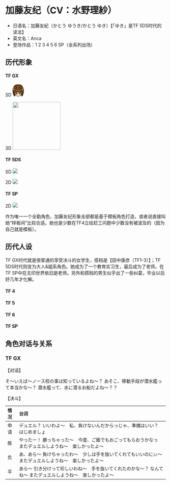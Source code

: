 # 加藤友纪（CV：水野理紗）

- 日语名：加藤友紀（かとう ゆうき/かとう ゆき）【「ゆき」是TF 5DS时代的读法】
- 英文名：Anca
- 登场作品：1 2 3 4 5 6 SP（全系列出场）

## 历代形象

<!-- tabs:start -->

#### **TF GX**

SD  <img src= "_media/face/yuuki-gx.png">

3D  <img src="https://img.chukogals.tk/file/taggals/2022/09/202209082053513.png" width = "150" height = "150" >

#### **TF 5DS**

SD <img src="https://img.chukogals.tk/file/taggals/2022/09/202209091009471.png"/>

2D <img src="https://img.chukogals.tk/file/taggals/2022/09/202209091021397.png"/>

#### **TF SP**

2D  <img src="https://img.chukogals.tk/file/taggals/2022/09/202209082057163.png"/>

<!-- tabs:end -->

作为唯一一个全勤角色，加藤友纪形象全部都是基于模板角色打造，或者说直接叫她“样板间”比较合适。她也是少数在TF4立绘赶工问题中少数没有被波及的（因为自己就是模板）。

## 历代人设

TF GX时代就是很普通的享受决斗的女学生，搭档是【田中康彦（TF1-3）】；TF 5DS时代则变为大人&姐系角色。她成为了一个教育实习生，最后成为了老师。在TF SP中在无印世界依旧是老师。另外和搭档的男生似乎出了一些纠葛，毕业以后好几年才化解。

<!-- tabs:start -->

#### **TF 4**

#### **TF 5**

#### **TF 6**

#### **TF SP**

<!-- tabs:end -->

## 角色对话与关系


### TF GX

【对话】

そ～いえば～ノース校の事は知っているよね～？
あそこ、移動手段が潜水艦って本当かな～？
潜水艦って、水に潜るお船だよね～？？

【决斗】

|情况|台词|
|:----|:----|
|申请|デュエル？ いいわよ～　私、負けないんだからっじゃ、準備はいい？　はじめましょ|
|胜|やったー！ 勝っちゃった～　今度、ご飯でもおごってもらおうかなっ またデュエルしようね～　楽しかったよ～|
|负|あ、あら～ 負けちゃったわ～　少しは手を抜いてくれてもいいのにぃ～ またデュエルしようね～　楽しかったよ～|
|平|あら～ 引き分けって珍しいわね～　手を抜いてくれたのかな～？ なんてね～ またデュエルしようね～　楽しかったよ～|


